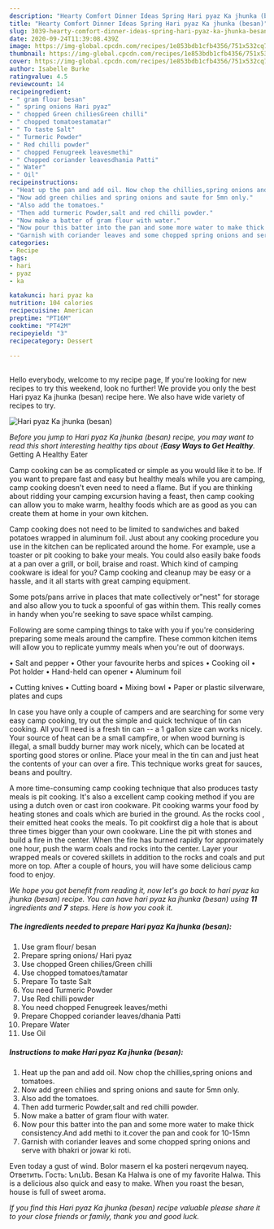 ```yaml
---
description: "Hearty Comfort Dinner Ideas Spring Hari pyaz Ka jhunka (besan)"
title: "Hearty Comfort Dinner Ideas Spring Hari pyaz Ka jhunka (besan)"
slug: 3039-hearty-comfort-dinner-ideas-spring-hari-pyaz-ka-jhunka-besan
date: 2020-09-24T11:39:08.439Z
image: https://img-global.cpcdn.com/recipes/1e853bdb1cfb4356/751x532cq70/hari-pyaz-ka-jhunka-besan-recipe-main-photo.jpg
thumbnail: https://img-global.cpcdn.com/recipes/1e853bdb1cfb4356/751x532cq70/hari-pyaz-ka-jhunka-besan-recipe-main-photo.jpg
cover: https://img-global.cpcdn.com/recipes/1e853bdb1cfb4356/751x532cq70/hari-pyaz-ka-jhunka-besan-recipe-main-photo.jpg
author: Isabelle Burke
ratingvalue: 4.5
reviewcount: 14
recipeingredient:
- " gram flour besan"
- " spring onions Hari pyaz"
- " chopped Green chiliesGreen chilli"
- " chopped tomatoestamatar"
- " To taste Salt"
- " Turmeric Powder"
- " Red chilli powder"
- " chopped Fenugreek leavesmethi"
- " Chopped coriander leavesdhania Patti"
- " Water"
- " Oil"
recipeinstructions:
- "Heat up the pan and add oil. Now chop the chillies,spring onions and tomatoes."
- "Now add green chilies and spring onions and saute for 5mn only."
- "Also add the tomatoes."
- "Then add turmeric Powder,salt and red chilli powder."
- "Now make a batter of gram flour with water."
- "Now pour this batter into the pan and some more water to make thick consistency.And add methi to it.cover the pan and cook for 10-15mn"
- "Garnish with coriander leaves and some chopped spring onions and serve with bhakri or jowar ki roti."
categories:
- Recipe
tags:
- hari
- pyaz
- ka

katakunci: hari pyaz ka 
nutrition: 104 calories
recipecuisine: American
preptime: "PT16M"
cooktime: "PT42M"
recipeyield: "3"
recipecategory: Dessert

---
```

<br>
Hello everybody, welcome to my recipe page, If you're looking for new recipes to try this weekend, look no further! We provide you only the best Hari pyaz Ka jhunka (besan) recipe here. We also have wide variety of recipes to try.
<br>


![Hari pyaz Ka jhunka (besan)](https://img-global.cpcdn.com/recipes/1e853bdb1cfb4356/751x532cq70/hari-pyaz-ka-jhunka-besan-recipe-main-photo.jpg)

<i>Before you jump to Hari pyaz Ka jhunka (besan) recipe, you may want to read this short interesting healthy tips about {<strong>Easy Ways to Get Healthy</strong>.</i>
Getting A Healthy Eater

    
Camp cooking can be as complicated or simple as you would like it to be. If you want to prepare fast and easy but healthy meals while you are camping, camp cooking doesn't even need to need a flame. But if you are thinking about ridding your camping excursion having a feast, then camp cooking can allow you to make warm, healthy foods which are as good as you can create them at home in your own kitchen.

Camp cooking does not need to be limited to sandwiches and baked potatoes wrapped in aluminum foil.  Just about any cooking procedure you use in the kitchen can be replicated around the home. For example, use a toaster or pit cooking to bake your meals. You could also easily bake foods at a pan over a grill, or boil, braise and roast. Which kind of camping cookware is ideal for you? Camp cooking and cleanup may be easy or a hassle, and it all starts with great camping equipment.

Some pots/pans arrive in places that mate collectively or"nest" for storage and also allow you to tuck a spoonful of gas within them. This really comes in handy when you're seeking to save space whilst camping.

Following are some camping things to take with you if you're considering preparing some meals around the campfire. These common kitchen items will allow you to replicate yummy meals when you're out of doorways.

• Salt and pepper
• Other your favourite herbs and spices
• Cooking oil
• Pot holder
• Hand-held can opener
• Aluminum foil

• Cutting knives
• Cutting board
• Mixing bowl
• Paper or plastic silverware, plates and cups

In case you have only a couple of campers and are searching for some very easy camp cooking, try out the simple and quick technique of tin can cooking. All you'll need is a fresh tin can -- a 1 gallon size can works nicely. Your source of heat can be a small campfire, or when wood burning is illegal, a small buddy burner may work nicely, which can be located at sporting good stores or online. Place your meal in the tin can and just heat the contents of your can over a fire.  This technique works great for sauces, beans and poultry.

A more time-consuming camp cooking technique that also produces tasty meals is pit cooking.  It's also a excellent camp cooking method if you are using a dutch oven or cast iron cookware. Pit cooking warms your food by heating stones and coals which are buried in the ground. As the rocks cool , their emitted heat cooks the meals. To pit cookfirst dig a hole that is about three times bigger than your own cookware. Line the pit with stones and build a fire in the center. When the fire has burned rapidly for approximately one hour, push the warm coals and rocks into the center. Layer your wrapped meals or covered skillets in addition to the rocks and coals and put more on top. After a couple of hours, you will have some delicious camp food to enjoy.


<i>We hope you got benefit from reading it, now let's go back to hari pyaz ka jhunka (besan) recipe. You can have hari pyaz ka jhunka (besan) using <strong>11</strong> ingredients and <strong>7</strong> steps. Here is how you cook it.
</i>

##### The ingredients needed to prepare Hari pyaz Ka jhunka (besan):

1. Use  gram flour/ besan
1. Prepare  spring onions/ Hari pyaz
1. Use  chopped Green chilies/Green chilli
1. Use  chopped tomatoes/tamatar
1. Prepare  To taste Salt
1. You need  Turmeric Powder
1. Use  Red chilli powder
1. You need  chopped Fenugreek leaves/methi
1. Prepare  Chopped coriander leaves/dhania Patti
1. Prepare  Water
1. Use  Oil


##### Instructions to make Hari pyaz Ka jhunka (besan):

1. Heat up the pan and add oil. Now chop the chillies,spring onions and tomatoes.
1. Now add green chilies and spring onions and saute for 5mn only.
1. Also add the tomatoes.
1. Then add turmeric Powder,salt and red chilli powder.
1. Now make a batter of gram flour with water.
1. Now pour this batter into the pan and some more water to make thick consistency.And add methi to it.cover the pan and cook for 10-15mn
1. Garnish with coriander leaves and some chopped spring onions and serve with bhakri or jowar ki roti.


Even today a gust of wind. Bolor masern el ka posteri nerqevum nayeq. Ответить. Гость: Նունե. Besan Ka Halwa is one of my favorite Halwa. This is a delicious also quick and easy to make. When you roast the besan, house is full of sweet aroma. 

<i>If you find this Hari pyaz Ka jhunka (besan) recipe valuable please share it to your close friends or family, thank you and good luck.</i>
